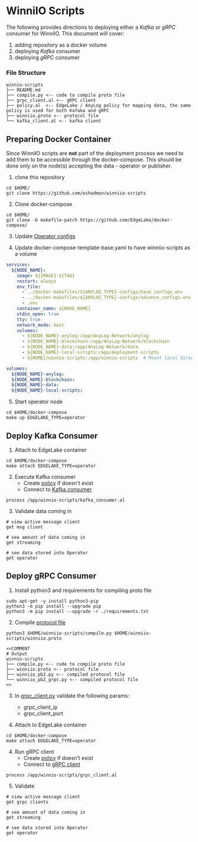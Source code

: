 # WinniIO Scripts

The following provides directions to deploying either a _Kafka_ or _gRPC_ consumer for WinniIO. 
This document will cover: 
1. adding repository as a docker volume 
2. deploying _Kafka_ consumer 
3. deploying _gRPC_ consumer 

### File Structure 
```tree
winnio-scripts 
├── README.md
├── compile.py <-- code to compile proto file
├── grpc_client.al <-- gRPC client 
├── policy.al  <-- EdgeLake / AnyLog policy for mapping data, the same policy is used for both Kafaka and gRPC 
├── winniio.proto <-- protocol file
└── kafka_client.al <-- kafka client
```


## Preparing Docker Container
Since WinniIO scripts are **not** part of the deployment process we need to add them to be accessible through the 
docker-compose. This should be done only on the node(s) accepting the data - operator or publisher. 

1. clone this repository
```shell
cd $HOME/ 
git clone https://github.com/oshadmon/winniio-scripts 
```

2. Clone docker-compose 
```shell
cd $HOME/
git clone -b makefile-patch https://github.com/EdgeLake/docker-compose/
```

3. Update [Operator configs](https://github.com/EdgeLake/docker-compose/blob/makefile-patch/docker-makefiles/edgelake_operator.env)

4. Update docker-compose-template-base.yaml to have winniio-scripts as a volume
```yaml
services:
  ${NODE_NAME}:
    image: ${IMAGE}:${TAG}
    restart: always
    env_file:
      - ../docker-makefiles/${ANYLOG_TYPE}-configs/base_configs.env
      - ../docker-makefiles/${ANYLOG_TYPE}-configs/advance_configs.env
      - .env
    container_name: ${NODE_NAME}
    stdin_open: true
    tty: true
    network_mode: host
    volumes:
      - ${NODE_NAME}-anylog:/app/AnyLog-Network/anylog
      - ${NODE_NAME}-blockchain:/app/AnyLog-Network/blockchain
      - ${NODE_NAME}-data:/app/AnyLog-Network/data
      - ${NODE_NAME}-local-scripts:/app/deployment-scripts
      - ${HOME}/winnio-scripts:/app/winnio-scripts  # Mount local directory - make sure to have a full path for ${HOME} value

volumes:
  ${NODE_NAME}-anylog:
  ${NODE_NAME}-blockchain:
  ${NODE_NAME}-data:
  ${NODE_NAME}-local-scripts:
```

5. Start operator node 
```shell
cd $HOME/docker-compose
make up EDGELAKE_TYPE=operator
```

## Deploy Kafka Consumer 
1. Attach to EdgeLake container 
```shell
cd $HOME/docker-compose 
make attach EDGELAKE_TYPE=operator
```

2. Execute Kafka consumer
   * Create [policy](policy.al) if doesn't exist
   * Connect to [Kafka consumer](kafka_consumer.al)
```shell
process /app/winnio-scripts/kafka_consumer.al
``` 

3. Validate data coming in 
```anylog
# view active message client 
get msg client 

# see amount of data coming in 
get streaming 

# see data stored into Operator
get operator
```


## Deploy gRPC Consumer
1. Install python3 and requirements for compiling proto file
```shell
sudo apt-get -y install python3-pip 
python3 -m pip install --upgrade pip 
python3 -m pip install --upgrade -r ./requirements.txt 
```

2. Compile [protocol file](winniio.proto)
```shell
python3 $HOME/winniio-scripts/compile.py $HOME/winniio-scripts/winniio.proto

<<COMMENT
# Output
winnio-scripts 
├── compile.py <-- code to compile proto file
├── winniio.proto <-- protocol file
├── winniio_pb2.py <-- compiled protocol file 
└── winniio_pb2_grpc.py <-- compiled protocol file 
<<
```

3. In [grpc_client.py](grpc_client.al) validate the following params: 
   * grpc_client_ip
   * grpc_client_port

3. Attach to EdgeLake container 
```shell
cd $HOME/docker-compose 
make attach EDGELAKE_TYPE=operator
```

4. Run gRPC client
   * Create [policy](policy.al) if doesn't exist
   * Connect to [gRPC client](grpc_client.al)
```anylog
process /app/winnio-scripts/grpc_client.al
```

5. Validate 
```anylog
# view active message client 
get grpc clients  

# see amount of data coming in 
get streaming 

# see data stored into Operator
get operator
```